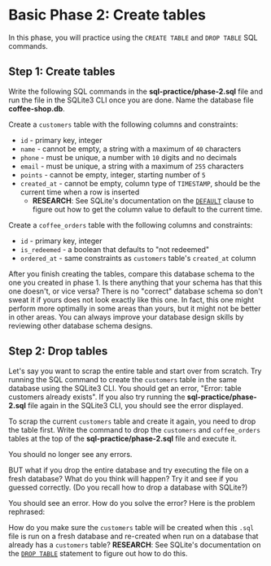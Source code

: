 # Basic Phase 2: Create tables

In this phase, you will practice using the `CREATE TABLE` and `DROP TABLE` SQL
commands.

## Step 1: Create tables

Write the following SQL commands in the __sql-practice/phase-2.sql__ file and
run the file in the SQLite3 CLI once you are done. Name the database file
__coffee-shop.db__.

Create a `customers` table with the following columns and constraints:

* `id` - primary key, integer
* `name` - cannot be empty, a string with a maximum of `40` characters
* `phone` - must be unique, a number with `10` digits and no decimals
* `email` - must be unique, a string with a maximum of `255` characters
* `points` - cannot be empty, integer, starting number of `5`
* `created_at` - cannot be empty, column type of `TIMESTAMP`, should be the
  current time when a row is inserted
  * **RESEARCH**: See SQLite's documentation on the [`DEFAULT`][DEFAULT] clause
    to figure out how to get the column value to default to the current time.

Create a `coffee_orders` table with the following columns and constraints:

* `id` - primary key, integer
* `is_redeemed` - a boolean that defaults to "not redeemed"
* `ordered_at` - same constraints as `customers` table's `created_at` column

After you finish creating the tables, compare this database schema to the one
you created in phase 1. Is there anything that your schema has that this one
doesn't, or vice versa? There is no "correct" database schema so don't sweat it
if yours does not look exactly like this one. In fact, this one might perform
more optimally in some areas than yours, but it might not be better in other
areas. You can always improve your database design skills by reviewing other
database schema designs.

## Step 2: Drop tables

Let's say you want to scrap the entire table and start over from scratch. Try
running the SQL command to create the `customers` table in the same database
using the SQLite3 CLI. You should get an error, "Error: table customers already
exists". If you also try running the __sql-practice/phase-2.sql__ file again in
the SQLite3 CLI, you should see the error displayed.

To scrap the current `customers` table and create it again, you need to drop
the table first. Write the command to drop the `customers` and `coffee_orders`
tables at the top of the __sql-practice/phase-2.sql__ file and execute it.

You should no longer see any errors.

BUT what if you drop the entire database and try executing the file on a fresh
database? What do you think will happen? Try it and see if you guessed
correctly. (Do you recall how to drop a database with SQLite?)

You should see an error. How do you solve the error? Here is the problem
rephrased:

How do you make sure the `customers` table will be created when this `.sql` file is run on a fresh database
and re-created when run on a database that already has a `customers` table? **RESEARCH**:
See SQLite's documentation on the [`DROP TABLE`][DROP TABLE] statement to figure
out how to do this.

[DEFAULT]: https://www.sqlite.org/lang_createtable.html#the_default_clause
[DROP TABLE]: https://sqlite.org/lang_droptable.html
